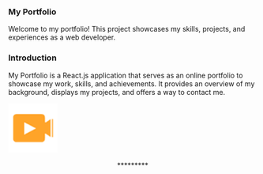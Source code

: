 ### My Portfolio
Welcome to my portfolio! This project showcases my skills, projects, and experiences as a web developer.


### Introduction
My Portfolio is a React.js application that serves as an online portfolio to showcase my work, skills, and achievements. It provides an overview of my background, displays my projects, and offers a way to contact me.


<p align="left" > <img src="assets/img/wow.png" width="100px"/> </p>



<p align="center">*********</p>


